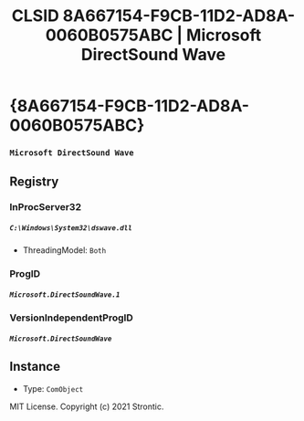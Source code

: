 ﻿---
title: "CLSID 8A667154-F9CB-11D2-AD8A-0060B0575ABC | Microsoft DirectSound Wave"
excerpt: What is COM-Object CLSID 8A667154-F9CB-11D2-AD8A-0060B0575ABC?
---

# {8A667154-F9CB-11D2-AD8A-0060B0575ABC}

### `Microsoft DirectSound Wave`

## Registry


### InProcServer32

##### `C:\Windows\System32\dswave.dll`
* ThreadingModel: `Both`

### ProgID

##### `Microsoft.DirectSoundWave.1`

### VersionIndependentProgID

##### `Microsoft.DirectSoundWave`

## Instance

* Type: `ComObject`

MIT License. Copyright (c) 2021 Strontic.


